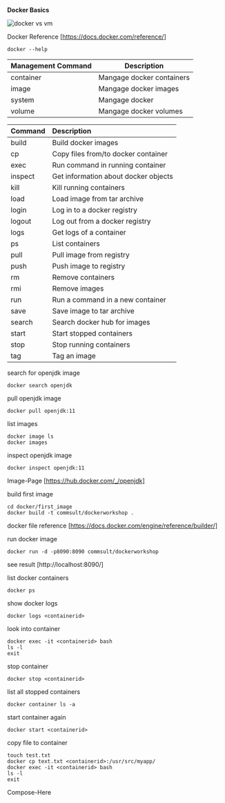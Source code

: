 **Docker Basics**

![docker vs vm](docker_vs_vm.png "Docker vs. VM")

Docker Reference
[https://docs.docker.com/reference/]

```
docker --help
```

| Management Command | Description               |
| -------------------- | --------------------------- |
| container          | Mangage docker containers |
| image              | Mangage docker images     |
| system             | Mangage docker            |
| volume             | Mangage docker volumes    |


| Command | Description                          |
| :-------- | :------------------------------------- |
| build   | Build docker images                  |
| cp      | Copy files from/to docker container  |
| exec    | Run command in running container     |
| inspect | Get information about docker objects |
| kill    | Kill running containers              |
| load    | Load image from tar archive          |
| login   | Log in to a docker registry          |
| logout  | Log out from a docker registry       |
| logs    | Get logs of a container              |
| ps      | List containers                      |
| pull    | Pull image from registry             |
| push    | Push image to registry               |
| rm      | Remove containers                    |
| rmi     | Remove images                        |
| run     | Run a command in a new container     |
| save    | Save image to tar archive            |
| search  | Search docker hub for images         |
| start   | Start stopped containers             |
| stop    | Stop running containers              |
| tag     | Tag an image                         |

search for openjdk image
```
docker search openjdk
````

pull openjdk image
```
docker pull openjdk:11
```

list images
```
docker image ls
docker images
```

inspect openjdk image
```
docker inspect openjdk:11
```
Image-Page
[https://hub.docker.com/_/openjdk]


build first image
```
cd docker/first_image
docker build -t commsult/dockerworkshop .
```

docker file reference
[https://docs.docker.com/engine/reference/builder/]

run docker image
```
docker run -d -p8090:8090 commsult/dockerworkshop
```

see result
[http://localhost:8090/]

list docker containers
```
docker ps
```

show docker logs
```
docker logs <containerid>
```

look into container
```
docker exec -it <containerid> bash
ls -l
exit
```

stop container
```
docker stop <containerid>
```

list all stopped containers
```
docker container ls -a
```

start container again
```
docker start <containerid>
```

copy file to container
```
touch test.txt
docker cp text.txt <containerid>:/usr/src/myapp/
docker exec -it <containerid> bash
ls -l
exit
```

Compose-Here
